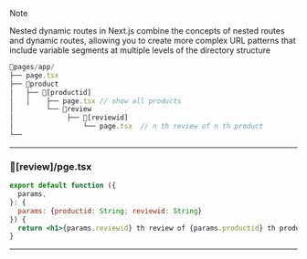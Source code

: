 >[!note]
>Nested dynamic routes in Next.js combine the concepts of nested routes and dynamic routes, allowing you to create more complex URL patterns that include variable segments at multiple levels of the directory structure

```js
📁pages/app/
├── page.tsx
├── 📁product
│	├── 📁[productid]
│	│    ├── page.tsx // show all products 
│        └── 📁review
│	          ├── 📁[reviewid]
│	              └── page.tsx  // n th review of n th product 
└── 
```
*****
### 📁[review]/pge.tsx

```jsx
export default function ({
  params,
}: {
  params: {productid: String; reviewid: String}
}) {
  return <h1>{params.reviewid} th review of {params.productid} th product </h1>
}
```
*****
